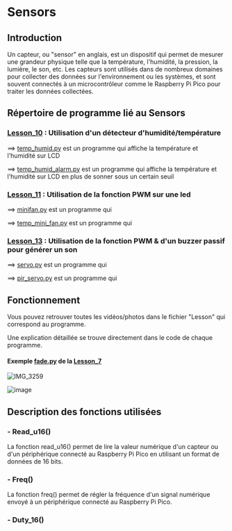 # Sensors

## Introduction

Un capteur, ou "sensor" en anglais, est un dispositif qui permet de mesurer une grandeur physique telle que la température, l'humidité, la pression, la lumière, le son, etc. Les capteurs sont utilisés dans de nombreux domaines pour collecter des données sur l'environnement ou les systèmes, et sont souvent connectés à un microcontrôleur comme le Raspberry Pi Pico pour traiter les données collectées.

## Répertoire de programme lié au Sensors

### [Lesson_10](Lesson_10) : Utilisation d'un détecteur d'humidité/température

  ==> [temp_humid.py](Lesson_10/temp_humid.py) est un programme qui affiche la température et l'humidité sur LCD
  
  ==> [temp_humid_alarm.py](Lesson_10/temp_humid_alarm.py) est un programme qui affiche la température et l'humidité sur LCD en plus de sonner sous un certain seuil
  
  
### [Lesson_11](Lesson_11) : Utilisation de la fonction PWM sur une led

  ==> [minifan.py](Lesson_11/minifan.py) est un programme qui 
  
  ==> [temp_mini_fan.py](Lesson_11/temp_mini_fan.py) est un programme qui 

### [Lesson_13](Lesson_13) : Utilisation de la fonction PWM & d'un buzzer passif pour générer un son

  ==> [servo.py](Lesson_13/servo.py) est un programme qui 
  
  ==> [pir_servo.py](Lesson_13/pir_servo.py) est un programme qui 
  
  
  
## Fonctionnement

Vous pouvez retrouver toutes les vidéos/photos dans le fichier "Lesson" qui correspond au programme.

Une explication détaillée se trouve directement dans le code de chaque programme.

#### Exemple [fade.py](Lesson_7/fade.py) de la [Lesson_7](Lesson_7)
![IMG_3259](https://user-images.githubusercontent.com/125505805/224554588-02c6f2c4-70d6-414f-87db-64dfa2886b55.gif)

![image](https://user-images.githubusercontent.com/125505805/224557625-9183961d-847f-4b10-a521-87361036837a.png)


## Description des fonctions utilisées

### - Read_u16()

La fonction read_u16() permet de lire la valeur numérique d'un capteur ou d'un périphérique connecté au Raspberry Pi Pico en utilisant un format de données de 16 bits.

### - Freq()

La fonction freq() permet de régler la fréquence d'un signal numérique envoyé à un périphérique connecté au Raspberry Pi Pico.

### - Duty_16()






